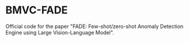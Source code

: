 # BMVC-FADE
Official code for the paper "FADE: Few-shot/zero-shot Anomaly Detection Engine using Large Vision-Language Model".
